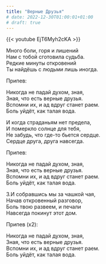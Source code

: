 ```yaml
---
title: "Верные Друзья"
# date: 2022-12-30T01:00:01+01:00
# draft: true
---
```


{{< youtube EjT6Myh2cKA >}}

Много боли, горя и лишений  
Нам с тобой сготовила судьба.  
Редкие минуты откровений  
Ты найдёшь с людьми лишь иногда.

Припев:

Никогда не падай духом, зная,  
Зная, что есть верные друзья.  
Вспомни их, и ад вдруг станет раем.  
Боль уйдёт, как талая вода.

И когда страданьям нет предела,  
И померкло солнце для тебя,  
Не забудь, что где-то бьется сердце.  
Сердце друга, друга навсегда.

Припев:

Никогда не падай духом, зная,  
Зная, что есть верные друзья.  
Вспомни их, и ад вдруг станет раем.  
Боль уйдёт, как талая вода.

3.И собравшись мы за чашкой чая,  
Начав откровенный разговор,  
Боль твою развеем, и печали  
Навсегда покинут этот дом.

Припев (х2):

Никогда не падай духом, зная,  
Зная, что есть верные друзья.  
Вспомни их, и ад вдруг станет раем.  
Боль уйдёт, как талая вода.